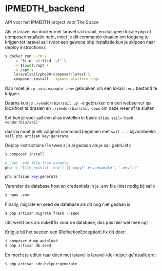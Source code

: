 # IPMEDTH_backend

API voor het IPMEDTH project voor The Space

Als je laravel via docker met laravel sail draait, en dus geen lokale php of composerinstallatie hebt, moet je dit commando draaien om toegang te krijgen tot laravel sail (voor een gewone php installatie kun je skippen naar deploy instructions):

```bash
$ docker run --rm \
    -u "$(id -u):$(id -g)" \
    -v $(pwd):/opt \
    -w /opt \
    laravelsail/php80-composer:latest \
    composer install --ignore-platform-reqs
```

Dan moet je ```cp .env.example .env``` gebruiken om een lokaal ```.env``` bestand te krijgen.

Daarna kun je ```./vendor/bin/sail up -d``` gebruiken om een webserver op localhost te draaien en ```./vendor/bin/sail down``` om deze weer af te sluiten

Evt kun je voor sail een alias instellen in bash: ```alias sail='bash vendor/bin/sail'```

daarna moet je elk volgend command beginnen met ```sail ...``` bijvoorbeeld: ```sail php artisan key:generate```

Deploy instructions (1e twee zijn al gedaan als je sail gebruikt):

```bash
$ composer install
```

```php
# Copy .env file from example
php -r "file_exists('.env') || copy('.env.example', '.env');"
```

```php
php artisan key:generate
```

Verander de database host en credentials in je .env file (niet nodig bij sail):
```bash
$ nano .env
```

Finally, migrate en seed de database als dit nog niet gedaan is:
```php
$ php artisan migrate:fresh --seed
```
(dit werkt ook als nuke&fix voor de database, dus pas hier wel mee op)

Krijg je bij het seeden een [ReflectionException] fix dit door:
```bash
$ composer dump-autoload
$ php artisan db:seed
```

En mocht je editor raar doen met laravel is laravel-ide-helper geïnstalleerd:
```bash
$ php artisan ide-helper:generate
```
